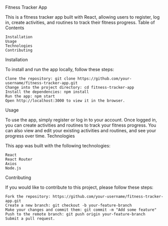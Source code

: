 Fitness Tracker App

This is a fitness tracker app built with React, allowing users to register, log in, create activities, and routines to track their fitness progress.
Table of Contents

    Installation
    Usage
    Technologies
    Contributing

Installation

To install and run the app locally, follow these steps:

    Clone the repository: git clone https://github.com/your-username/fitness-tracker-app.git
    Change into the project directory: cd fitness-tracker-app
    Install the dependencies: npm install
    Run the app: npm start
    Open http://localhost:3000 to view it in the browser.

Usage

To use the app, simply register or log in to your account. Once logged in, you can create activities and routines to track your fitness progress. You can also view and edit your existing activities and routines, and see your progress over time.
Technologies

This app was built with the following technologies:

    React
    React Router
    Axios
    Node.js

Contributing

If you would like to contribute to this project, please follow these steps:

    Fork the repository: https://github.com/your-username/fitness-tracker-app.git
    Create a new branch: git checkout -b your-feature-branch
    Make your changes and commit them: git commit -m "Add some feature"
    Push to the remote branch: git push origin your-feature-branch
    Submit a pull request.
